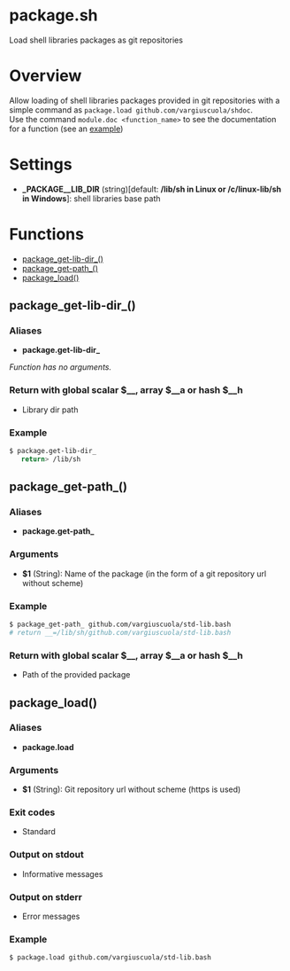 # package.sh

Load shell libraries packages as git repositories


# Overview

Allow loading of shell libraries packages provided in git repositories with a simple command as `package.load github.com/vargiuscuola/shdoc`.  
Use the command `module.doc <function_name>` to see the documentation for a function (see an [example](https://github.com/vargiuscuola/std-lib.bash#examples))

# Settings

* **\_PACKAGE__LIB_DIR** (string)[default: **/lib/sh in Linux or /c/linux-lib/sh in Windows**]: shell libraries base path


# Functions
* [package_get-lib-dir_()](#package_get-lib-dir_)
* [package_get-path_()](#package_get-path_)
* [package_load()](#package_load)


## package_get-lib-dir_()

### Aliases

* **package.get-lib-dir_**

_Function has no arguments._

### Return with global scalar $__, array $__a or hash $__h

* Library dir path

### Example

```bash
$ package.get-lib-dir_
   return> /lib/sh
```

## package_get-path_()

### Aliases

* **package.get-path_**

### Arguments

* **$1** (String): Name of the package (in the form of a git repository url without scheme)

### Example

```bash
$ package_get-path_ github.com/vargiuscuola/std-lib.bash
# return __=/lib/sh/github.com/vargiuscuola/std-lib.bash
```

### Return with global scalar $__, array $__a or hash $__h

* Path of the provided package

## package_load()

### Aliases

* **package.load**

### Arguments

* **$1** (String): Git repository url without scheme (https is used)

### Exit codes

* Standard

### Output on stdout

* Informative messages

### Output on stderr

* Error messages

### Example

```bash
$ package.load github.com/vargiuscuola/std-lib.bash
```


